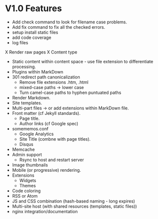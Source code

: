 # V1.0 Features

- Add check command to look for filename case problems.
- Add fix command to fix all the checked errors.
- setup install static files
- add code coverage
- log files

X Render raw pages
X Content type
- Static content within content space - use file extension to differentiate processing.
- Plugins within MarkDown
- 301 redirect path canonicalization
  - Remove file extensions .htm, .html
  - mixed-case paths -> lower case
  - Turn camel-case paths to hyphen puntuated paths
- Render Markdown.
- Site templates.
- Multi-part files -> or add extensions within MarkDown file.
- Front matter (cf Jekyll standards).
  - Page title.
  - Author links (cf Google spec)
- somememos.conf
  - Google Analytics
  - Site Title (combne with page titles).
  - Disqus
- Memcache
- Admin support
  - Rsync to host and restart server
- Image thumbnails
- Mobile (or progressive) rendering.
- Extensions
  - Widgets
  - Themes
- Code coloring
- RSS or Atom
- JS and CSS combination (hash-based naming - long expires)
- Multi-site host (with shared resources (templates, static files))
- nginx integration/documentation
